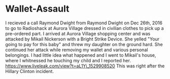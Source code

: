 # Wallet-Assault
I recieved a call Raymond Dwight from Raymond Dwight on Dec 26th, 2016 to go to Radioshack at Aurora Village dressed in civilian clothes to pick up a pre-ordered part. I arrived at Aurora Village shopping center and was attacked by Mikail Nickerson with a Bright Strike Device. She yelled "Your going to pay for this baby" and threw my daughter on the ground hard. She continued her attack while removing my wallet and various personal belongings. I had little idea what happened and I went to Mikail's house, where I whitnessed he touching my child and I reported her. https://www.liveleak.com/view?t=aL1Yj_1529908520 This was right after the Hillary Clinton incident.
